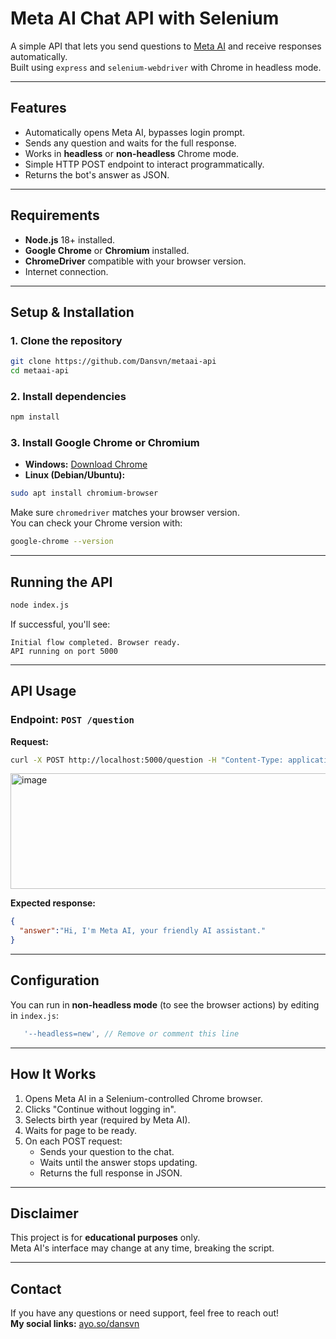 # Meta AI Chat API with Selenium

A simple API that lets you send questions to [Meta AI](https://www.meta.ai/) and receive responses automatically.  
Built using `express` and `selenium-webdriver` with Chrome in headless mode.

---

## Features

- Automatically opens Meta AI, bypasses login prompt.
- Sends any question and waits for the full response.
- Works in **headless** or **non-headless** Chrome mode.
- Simple HTTP POST endpoint to interact programmatically.
- Returns the bot's answer as JSON.

---

## Requirements

- **Node.js** 18+ installed.
- **Google Chrome** or **Chromium** installed.
- **ChromeDriver** compatible with your browser version.
- Internet connection.

---

## Setup & Installation

### 1. Clone the repository

```bash
git clone https://github.com/Dansvn/metaai-api
cd metaai-api
```

### 2. Install dependencies

```bash
npm install
```

### 3. Install Google Chrome or Chromium

- **Windows:** [Download Chrome](https://www.google.com/chrome/)
- **Linux (Debian/Ubuntu):**
```bash
sudo apt install chromium-browser
```

Make sure `chromedriver` matches your browser version.  
You can check your Chrome version with:
```bash
google-chrome --version
```

---

## Running the API

```bash
node index.js
```

If successful, you'll see:

```
Initial flow completed. Browser ready.
API running on port 5000
```

---

## API Usage

### Endpoint: `POST /question`

**Request:**
```bash
curl -X POST http://localhost:5000/question -H "Content-Type: application/json" -d "{\"question\":\"Hi, who are you?\"}"
```

<img width="1262" height="185" alt="image" src="https://github.com/user-attachments/assets/e1574873-408e-4b8f-bb62-1446b95ecaff" />


**Expected response:**
```json
{
  "answer":"Hi, I'm Meta AI, your friendly AI assistant."
}
```

---

## Configuration

You can run in **non-headless mode** (to see the browser actions) by editing in `index.js`:

```js
   '--headless=new', // Remove or comment this line
```

---

## How It Works

1. Opens Meta AI in a Selenium-controlled Chrome browser.
2. Clicks "Continue without logging in".
3. Selects birth year (required by Meta AI).
4. Waits for page to be ready.
5. On each POST request:
   - Sends your question to the chat.
   - Waits until the answer stops updating.
   - Returns the full response in JSON.

---

## Disclaimer

This project is for **educational purposes** only.  
Meta AI's interface may change at any time, breaking the script.

---

## Contact

If you have any questions or need support, feel free to reach out!  
**My social links:** [ayo.so/dansvn](https://ayo.so/dansvn)
